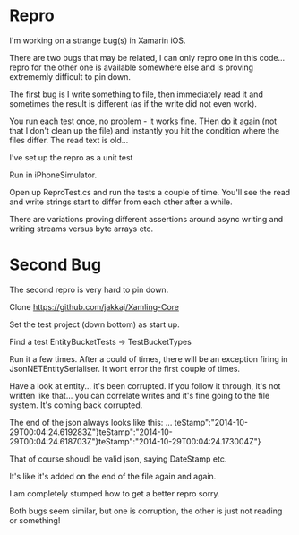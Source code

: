 Repro
=====

I'm working on a strange bug(s) in Xamarin iOS. 

There are two bugs that may be related, I can only repro one in this code... repro for the other one is available somewhere else and is proving extrememly difficult to pin down.

The first bug is I write something to file, then immediately read it and sometimes the result is different (as if the write did not even work). 

You run each test once, no problem - it works fine. THen do it again (not that I don't clean up the file) and instantly you hit the condition where the files differ. The read text is old... 

I've set up the repro as a unit test

Run in iPhoneSimulator. 

Open up ReproTest.cs and run the tests a couple of time.  You'll see the read and write strings start to differ from each other after a while. 

There are variations proving different assertions around async writing and writing streams versus byte arrays etc. 

Second Bug
==========
The second repro is very hard to pin down. 

Clone https://github.com/jakkaj/Xamling-Core

Set the test project (down bottom) as start up. 

Find a test EntityBucketTests -> TestBucketTypes

Run it a few times. After a could of times, there will be an exception firing in JsonNETEntitySerialiser. It wont error the first couple of times. 

Have a look at entity... it's been corrupted. If you follow it through, it's not written like that... you can correlate writes and it's fine going to the file system. It's coming back corrupted. 

The end of the json always looks like this: ... teStamp":"2014-10-29T00:04:24.619283Z"}teStamp":"2014-10-29T00:04:24.618703Z"}teStamp":"2014-10-29T00:04:24.173004Z"}

That of course shoudl be valid json, saying DateStamp etc. 

It's like it's added on the end of the file again and again. 

I am completely stumped how to get a better repro sorry. 

Both bugs seem similar, but one is corruption, the other is just not reading or something!